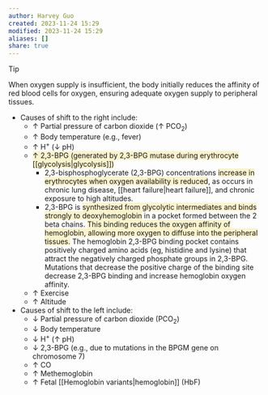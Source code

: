 ```yaml
---
author: Harvey Guo
created: 2023-11-24 15:29
modified: 2023-11-24 15:29
aliases: []
share: true
---
```

>[!tip] 
>When oxygen supply is insufficient, the body initially reduces the affinity of red blood cells for oxygen, ensuring adequate oxygen supply to peripheral tissues.
- Causes of shift to the right include:
	- ↑ Partial pressure of carbon dioxide (↑ PCO<sub>2</sub>) 
	- ↑ Body temperature (e.g., fever)
	- ↑ H<sup>+</sup> (↓ pH)
	- <span style="background:rgba(240, 200, 0, 0.2)">↑ 2,3-BPG (generated by 2,3-BPG mutase during erythrocyte [[glycolysis|glycolysis]])</span>
		- 2,3-bisphosphoglycerate (2,3-BPG) concentrations <span style="background:rgba(240, 200, 0, 0.2)">increase in erythrocytes when oxygen availability is reduced</span>, as occurs in chronic lung disease, [[heart failure|heart failure]], and chronic exposure to high altitudes.
		- 2,3-BPG is <span style="background:rgba(240, 200, 0, 0.2)">synthesized from glycolytic intermediates and binds strongly to deoxyhemoglobin</span> in a pocket formed between the 2 beta chains.  <span style="background:rgba(240, 200, 0, 0.2)">This binding reduces the oxygen affinity of hemoglobin, allowing more oxygen to diffuse into the peripheral tissues.</span>  The hemoglobin 2,3-BPG binding pocket contains positively charged amino acids (eg, histidine and lysine) that attract the negatively charged phosphate groups in 2,3-BPG.  Mutations that decrease the positive charge of the binding site decrease 2,3-BPG binding and increase hemoglobin oxygen affinity.
	- ↑ Exercise
	- ↑ Altitude
- Causes of shift to the left include:
	- ↓ Partial pressure of carbon dioxide (PCO<sub>2</sub>)
	- ↓ Body temperature
	- ↓ H<sup>+</sup> (↑ pH)
	- ↓ 2,3-BPG (e.g., due to mutations in the BPGM gene on chromosome 7) 
	- ↑ CO
	- ↑ Methemoglobin
	- ↑ Fetal [[Hemoglobin variants|hemoglobin]] (HbF)
